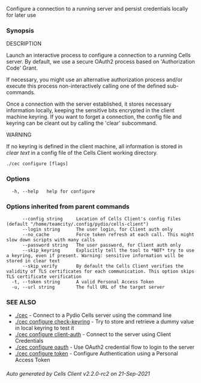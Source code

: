 Configure a connection to a running server and persist credentials locally for later use

### Synopsis


DESCRIPTION

  Launch an interactive process to configure a connection to a running Cells server.
  By default, we use a secure OAuth2 process based on 'Authorization Code' Grant.

  If necessary, you might use an alternative authorization process and/or execute this process non-interactively calling one of the defined sub-commands.

  Once a connection with the server established, it stores necessary information locally, keeping the sensitive bits encrypted in the client machine keyring.
  If you want to forget a connection, the config file and keyring can be cleant out by calling the 'clear' subcommand.

WARNING

If no keyring is defined in the client machine, all information is stored in *clear text* in a config file of the Cells Client working directory.


```
./cec configure [flags]
```

### Options

```
  -h, --help   help for configure
```

### Options inherited from parent commands

```
      --config string     Location of Cells Client's config files (default "/home/teamcity/.config/pydio/cells-client")
      --login string      The user login, for Client auth only
      --no_cache          Force token refresh at each call. This might slow down scripts with many calls
      --password string   The user password, for Client auth only
      --skip_keyring      Explicitly tell the tool to *NOT* try to use a keyring, even if present. Warning: sensitive information will be stored in clear text
      --skip_verify       By default the Cells Client verifies the validity of TLS certificates for each communication. This option skips TLS certificate verification
  -t, --token string      A valid Personal Access Token
  -u, --url string        The full URL of the target server
```

### SEE ALSO

* [./cec](./cec)	 - Connect to a Pydio Cells server using the command line
* [./cec configure check-keyring](./cec-configure-check-keyring)	 - Try to store and retrieve a dummy value in local keyring to test it
* [./cec configure client-auth](./cec-configure-client-auth)	 - Connect to the server using Client Credentials
* [./cec configure oauth](./cec-configure-oauth)	 - Use OAuth2 credential flow to login to the server
* [./cec configure token](./cec-configure-token)	 - Configure Authentication using a Personal Access Token

###### Auto generated by Cells Client v2.2.0-rc2 on 21-Sep-2021
